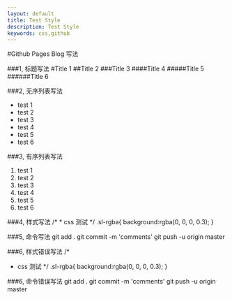 ```yaml
---
layout: default
title: Test Style
description: Test Style
keywords: css,github
---
```


#Github Pages Blog 写法


###1, 标题写法
#Title 1
##Title 2
###Title 3
####Title 4
#####Title 5
######Title 6


###2, 无序列表写法
* test 1
* test 2
* test 3
* test 4
* test 5
* test 6


###3, 有序列表写法
1. test 1
2. test 2
3. test 3
4. test 4
5. test 5
6. test 6


###4, 样式写法
    /*
     * css 测试
     */
    .sl-rgba{
        background:rgba(0, 0, 0, 0.3);
    }


###5, 命令写法
    git add . 
    git commit -m 'comments'
    git push -u origin master


###6, 样式错误写法
/*
* css 测试
*/
.sl-rgba{
background:rgba(0, 0, 0, 0.3);
}


###6, 命令错误写法
git add . 
git commit -m 'comments'
git push -u origin master

